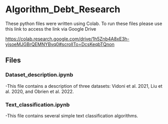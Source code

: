# Algorithm_Debt_Research

These python files were written using Colab. To run these files please use this link to access the link via Google Drive 

https://colab.research.google.com/drive/1h5Znb4A8xE3h-yjsoeMJGBrQEMNYBvq0#scrollTo=DcsKeqbTQnon

## Files
### Dataset_description.ipynb
-This file contains a description of three datasets: Vidoni et al. 2021, Liu et al. 2020, and Obrien et al.  2022.



### Text_classification.ipynb
-This file contains several simple text classification algorithms.

